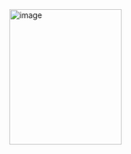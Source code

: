 <img width="200" height="242" alt="image" src="https://github.com/user-attachments/assets/a17648f0-b7b3-46d9-ae10-5ead7b261831" />

